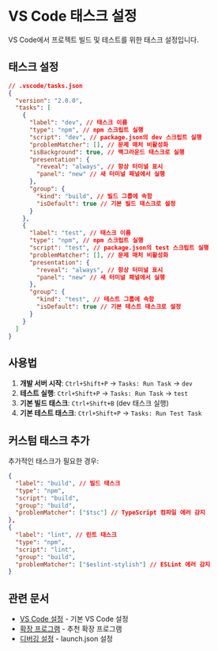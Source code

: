 # VS Code 태스크 설정

VS Code에서 프로젝트 빌드 및 테스트를 위한 태스크 설정입니다.

## 태스크 설정

```json
// .vscode/tasks.json
{
  "version": "2.0.0",
  "tasks": [
    {
      "label": "dev", // 태스크 이름
      "type": "npm", // npm 스크립트 실행
      "script": "dev", // package.json의 dev 스크립트 실행
      "problemMatcher": [], // 문제 매처 비활성화
      "isBackground": true, // 백그라운드 태스크로 실행
      "presentation": {
        "reveal": "always", // 항상 터미널 표시
        "panel": "new" // 새 터미널 패널에서 실행
      },
      "group": {
        "kind": "build", // 빌드 그룹에 속함
        "isDefault": true // 기본 빌드 태스크로 설정
      }
    },
    {
      "label": "test", // 태스크 이름
      "type": "npm", // npm 스크립트 실행
      "script": "test", // package.json의 test 스크립트 실행
      "problemMatcher": [], // 문제 매처 비활성화
      "presentation": {
        "reveal": "always", // 항상 터미널 표시
        "panel": "new" // 새 터미널 패널에서 실행
      },
      "group": {
        "kind": "test", // 테스트 그룹에 속함
        "isDefault": true // 기본 테스트 태스크로 설정
      }
    }
  ]
}
```

## 사용법

1. **개발 서버 시작**: `Ctrl+Shift+P` → `Tasks: Run Task` → `dev`
2. **테스트 실행**: `Ctrl+Shift+P` → `Tasks: Run Task` → `test`
3. **기본 빌드 태스크**: `Ctrl+Shift+B` (dev 태스크 실행)
4. **기본 테스트 태스크**: `Ctrl+Shift+P` → `Tasks: Run Test Task`

## 커스텀 태스크 추가

추가적인 태스크가 필요한 경우:

```json
{
  "label": "build", // 빌드 태스크
  "type": "npm",
  "script": "build",
  "group": "build",
  "problemMatcher": ["$tsc"] // TypeScript 컴파일 에러 감지
},
{
  "label": "lint", // 린트 태스크
  "type": "npm",
  "script": "lint",
  "group": "build",
  "problemMatcher": ["$eslint-stylish"] // ESLint 에러 감지
}
```

## 관련 문서

- [VS Code 설정](./vscode-settings.md) - 기본 VS Code 설정
- [확장 프로그램](./vscode-extensions.md) - 추천 확장 프로그램
- [디버깅 설정](./vscode-launch.md) - launch.json 설정
